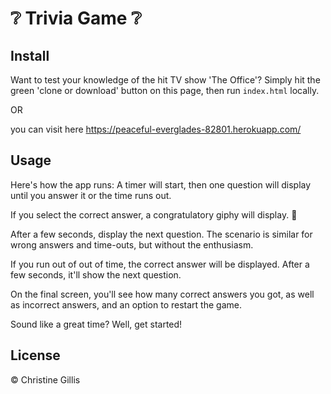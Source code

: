 # :grey_question: Trivia Game :grey_question:
 

## Install
Want to test your knowledge of the hit TV show 'The Office'? Simply hit the green 'clone or download' button on this page, then run ```index.html``` locally.

OR 

you can visit here https://peaceful-everglades-82801.herokuapp.com/
## Usage

Here's how the app runs: 
A timer will start, then one question will display until you answer it or the time runs out.

If you select the correct answer, a congratulatory giphy will display. :tada:

After a few seconds, display the next question.
The scenario is similar for wrong answers and time-outs, but without the enthusiasm.

If you run out of out of time, the correct answer will be displayed. After a few seconds, it'll show the next question.

On the final screen, you'll see how many correct answers you got, as well as incorrect answers, and an option to restart the game.

Sound like a great time? Well, get started!


## License

© Christine Gillis
